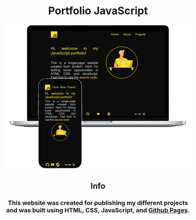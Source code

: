 <div align="center">
  <h1>Portfolio JavaScript</h1>
  <img alt="Demo" src="https://raw.githubusercontent.com/legerakun/portfolio-js/main/readme.png" />
  <h2>Info</h2>
  <h3>This website was created for publishing my different projects and was built using HTML, CSS, JavaScript, and <a href="https://pages.github.com/" style="display: inline-block">Github Pages</a>.</h3>
</div>
